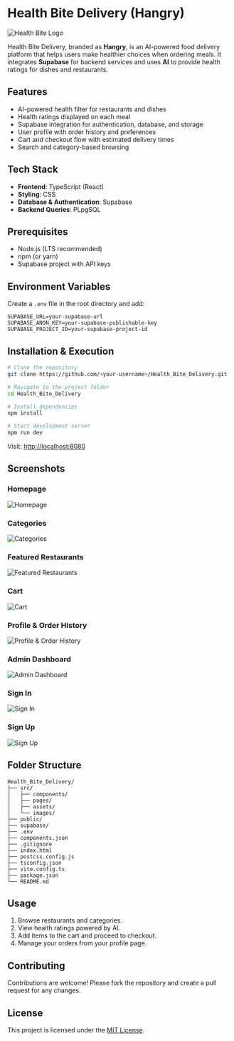 # Health Bite Delivery (Hangry)

![Health Bite Logo](https://github.com/harika1807/Health_Bite_Delivery/blob/main/src/images/logo.png)

Health Bite Delivery, branded as **Hangry**, is an AI-powered food delivery platform that helps users make healthier choices when ordering meals. It integrates **Supabase** for backend services and uses **AI** to provide health ratings for dishes and restaurants.

## Features
- AI-powered health filter for restaurants and dishes
- Health ratings displayed on each meal
- Supabase integration for authentication, database, and storage
- User profile with order history and preferences
- Cart and checkout flow with estimated delivery times
- Search and category-based browsing

## Tech Stack
- **Frontend**: TypeScript (React)
- **Styling**: CSS
- **Database & Authentication**: Supabase
- **Backend Queries**: PLpgSQL

## Prerequisites
- Node.js (LTS recommended)
- npm (or yarn)
- Supabase project with API keys

## Environment Variables
Create a `.env` file in the root directory and add:
```env
SUPABASE_URL=your-supabase-url
SUPABASE_ANON_KEY=your-supabase-publishable-key
SUPABASE_PROJECT_ID=your-supabase-project-id
```

## Installation & Execution
```bash
# Clone the repository
git clone https://github.com/<your-username>/Health_Bite_Delivery.git

# Navigate to the project folder
cd Health_Bite_Delivery

# Install dependencies
npm install

# Start development server
npm run dev
```

Visit: [http://localhost:8080](http://localhost:8080)

## Screenshots

### Homepage
![Homepage](https://github.com/harika1807/Health_Bite_Delivery/blob/main/src/images/homepage.png)

### Categories
![Categories](https://github.com/harika1807/Health_Bite_Delivery/blob/main/src/images/craving.png)

### Featured Restaurants
![Featured Restaurants](https://github.com/harika1807/Health_Bite_Delivery/blob/main/src/images/restaurants.png)

### Cart
![Cart](https://github.com/harika1807/Health_Bite_Delivery/blob/main/src/images/cart.png)

### Profile & Order History
![Profile & Order History](https://github.com/harika1807/Health_Bite_Delivery/blob/main/src/images/orders.png)

### Admin Dashboard
![Admin Dashboard](https://github.com/harika1807/Health_Bite_Delivery/blob/main/src/images/admindashboard.png)

### Sign In
![Sign In](https://github.com/harika1807/Health_Bite_Delivery/blob/main/src/images/signin.png)

### Sign Up
![Sign Up](https://github.com/harika1807/Health_Bite_Delivery/blob/main/src/images/signup.png)

## Folder Structure
```
Health_Bite_Delivery/
├── src/
│   ├── components/
│   ├── pages/
│   ├── assets/
│   └── images/
├── public/
├── supabase/
├── .env
├── components.json
├── .gitignore
├── index.html
├── postcss.config.js
├── tsconfig.json
├── vite.config.ts
├── package.json
└── README.md
```

## Usage
1. Browse restaurants and categories.
2. View health ratings powered by AI.
3. Add items to the cart and proceed to checkout.
4. Manage your orders from your profile page.

## Contributing
Contributions are welcome! Please fork the repository and create a pull request for any changes.

## License
This project is licensed under the [MIT License](LICENSE).

